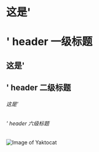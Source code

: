 # 这是'<h1>' header 一级标题
## 这是'<h2>' header 二级标题
###### 这是'<h6>' header 六级标题

![Image of Yaktocat](https://octodex.github.com/images/yaktocat.png)
